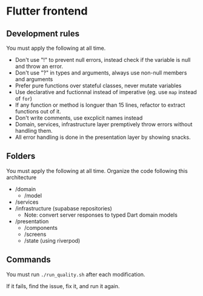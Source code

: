 # Flutter frontend

## Development rules

You must apply the following at all time.

- Don't use "!" to prevent null errors, instead check if the variable is null and throw an error.
- Don't use "?" in types and arguments, always use non-null members and arguments
- Prefer pure functions over stateful classes, never mutate variables
- Use declarative and fuctionnal instead of imperative (eg. use `map` instead of `for`)
- If any function or method is longuer than 15 lines, refactor to extract functions out of it.
- Don't write comments, use excplicit names instead
- Domain, services, infrastructure layer premptively throw errors without handling them.
- All error handling is done in the presentation layer by showing snacks.

## Folders

You must apply the following at all time.
Organize the code following this architecture

- /domain
  - /model
- /services
- /infrastructure (supabase repositories)
  - Note: convert server responses to typed Dart domain models
- /presentation
  - /components
  - /screens
  - /state (using riverpod)

## Commands

You must run `./run_quality.sh` after each modification.

If it fails, find the issue, fix it, and run it again.
